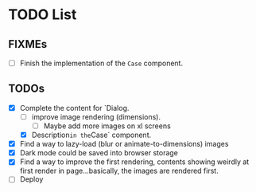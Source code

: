 # TODO List

## FIXMEs

- [ ] Finish the implementation of the `Case` component.

## TODOs

- [x] Complete the content for `Dialog.
  - [ ] improve image rendering (dimensions).
    - [ ] Maybe add more images on xl screens
  - [x] Description` in the `Case` component.
- [x] Find a way to lazy-load (blur or animate-to-dimensions) images
- [x] Dark mode could be saved into browser storage
- [x] Find a way to improve the first rendering, contents showing weirdly at first render in page...basically, the images are rendered first.
- [ ] Deploy

